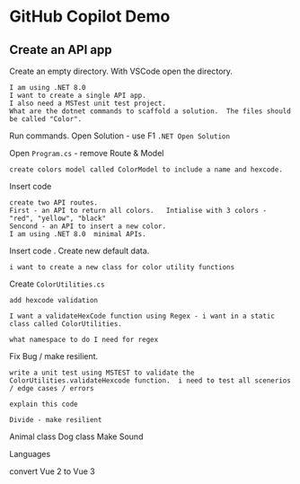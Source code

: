 # GitHub Copilot Demo

## Create an API app

Create an empty directory.  With VSCode open the directory.

``` 
I am using .NET 8.0
I want to create a single API app.
I also need a MSTest unit test project.
What are the dotnet commands to scaffold a solution.  The files should be called "Color".
```

Run commands.  Open Solution - use F1 `.NET Open Solution`

Open `Program.cs` - remove Route & Model

```
create colors model called ColorModel to include a name and hexcode.
```
Insert code 
```
create two API routes.
First - an API to return all colors.   Intialise with 3 colors - "red", "yellow", "black"
Sencond - an API to insert a new color.
I am using .NET 8.0  minimal APIs.

```
Insert code .   Create new default data.
```
i want to create a new class for color utility functions
```
Create `ColorUtilities.cs`
```
add hexcode validation
```

```
I want a validateHexCode function using Regex - i want in a static class called ColorUtilities.
```

```
what namespace to do I need for regex
```

Fix Bug / make resilient.


```
write a unit test using MSTEST to validate the ColorUtilities.validateHexcode function.  i need to test all scenerios / edge cases / errors
```

```
explain this code
```

```
Divide - make resilient
```

Animal class
Dog class 
Make Sound

Languages 

convert Vue 2 to Vue 3






